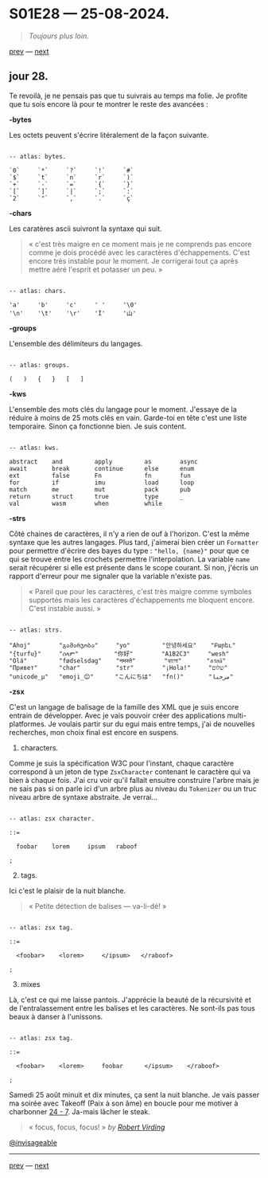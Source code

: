 # S01E28 — 25-08-2024.

> *Toujours plus loin.*

[prev](S01E27-24-08-2024.md) — [next](S01E29-26-08-2024.md)

## jour 28.

Te revoilà, je ne pensais pas que tu suivrais au temps ma folie. Je profite que tu sois encore là pour te montrer le reste des avancées :

**-bytes**

Les octets peuvent s'écrire litéralement de la façon suivante.

```

-- atlas: bytes.

`0`     `*`     `?`     `!`     `#`
`$`     `t`     `n`     `r`     `)`
`+`     `-`     `=`     `{`     `}`
`[`     `]`     `|`     `;`     `:`
`2`     `"`     `,`     `.`     `ç`

```

**-chars**

Les caratères ascii suivront la syntaxe qui suit.

> « c'est très maigre en ce moment mais je ne comprends pas encore comme je dois procédé avec les caractères d'échappements. C'est encore très instable pour le moment. Je corrigerai tout ça après mettre aéré l'esprit et potasser un peu. »


```

-- atlas: chars.

'a'     'b'     'c'     ' '     '\0'
'\n'    '\t'    '\r'    'İ'     '山'

```

**-groups**

L'ensemble des délimiteurs du langages.

```

-- atlas: groups.

(   )   {   }   [   ]

```

**-kws**

L'ensemble des mots clés du langage pour le moment. J'essaye de la réduire à moins de 25 mots clés en vain. Garde-toi en tête c'est une liste temporaire. Sinon ça fonctionne bien. Je suis content.

```

-- atlas: kws.

abstract    and         apply         as        async
await       break       continue      else      enum
ext         false       Fn            fn        fun
for         if          imu           load      loop
match       me          mut           pack      pub
return      struct      true          type      _
val         wasm        when          while

```

**-strs**

Côté chaines de caractères, il n'y a rien de ouf à l'horizon. C'est la même syntaxe que les autres langages. Plus tard, j'aimerai bien créer un `Formatter` pour permettre d'écrire des bayes du type : `"hello, {name}"` pour que ce qui se trouve entre les crochets permettre l'interpolation. La variable `name` serait récupérer si elle est présente dans le scope courant. Si non, j'écris un rapport d'erreur pour me signaler que la variable n'existe pas.

> « Pareil que pour les caractères, c'est très maigre comme symboles supportés mais les caractères d'échappements me bloquent encore. C'est instable aussi. »

```

-- atlas: strs.

"Ahoj"        "გამარჯობა"     "yo"         "안녕하세요"    "Բարեւ"
"{turfu}"     "ሰላም"          "你好"        "A1B2C3"     "wesh"
"Olá"         "fødselsdag"    "नमस्ते"        "হ্যালো"       "สวัสดี"
"Привет"      "char"          "str"        "¡Hola!"     "שלום"
"unicode_µ"   "emoji_😊"      "こんにちは"   "fn()"       "مرحبا"

```

**-zsx**

C'est un langage de balisage de la famille des XML que je suis encore entrain de développer. Avec je vais pouvoir créer des applications multi-platformes. Je voulais partir sur du egui mais entre temps, j'ai de nouvelles recherches, mon choix final est encore en suspens.

1. characters.

Comme je suis la spécification W3C pour l'instant, chaque caractère correspond à un jeton de type `ZsxCharacter` contenant le caractère qui va bien à chaque fois. J'ai cru voir qu'il fallait ensuitre construire l'arbre mais je ne sais pas si on parle ici d'un arbre plus au niveau du `Tokenizer` ou un truc niveau arbre de syntaxe abstraite. Je verrai...

```

-- atlas: zsx character.

::=

  foobar    lorem     ipsum   raboof

;

```

2. tags.

Ici c'est le plaisir de la nuit blanche.

> « Petite détection de balises — va-li-dé! »

```

-- atlas: zsx tag.

::=

  <foobar>    <lorem>     </ipsum>   </raboof>

;

```

3. mixes

Là, c'est ce qui me laisse pantois. J'apprécie la beauté de la récursivité et de l'entralassement entre les balises et les caractères. Ne sont-ils pas tous beaux à danser à l'unissons.

```

-- atlas: zsx tag.

::=

  <foobar>    <lorem>     foobar      </ipsum>    </raboof>

;

```

Samedi 25 août minuit et dix minutes, ça sent la nuit blanche. Je vais passer ma soirée avec Takeoff (Paix à son âme) en boucle pour me motiver à charbonner [24 - 7](https://www.youtube.com/watch?v=ThotL18UkJo). Ja-mais lâcher le steak.

> « focus, focus, focus! » *by [Robert Virding](https://www.youtube.com/watch?v=afLRmoSOnHA)*

[@invisageable](https://twitter.com/invisageable)   

---

[prev](S01E27-24-08-2024.md) — [next](S01E29-26-08-2024.md)   
